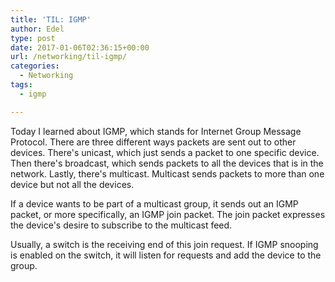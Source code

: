 ```yaml
---
title: 'TIL: IGMP'
author: Edel
type: post
date: 2017-01-06T02:36:15+00:00
url: /networking/til-igmp/
categories:
  - Networking
tags:
  - igmp

---
```

Today I learned about IGMP, which stands for Internet Group Message Protocol. There are three different ways packets are sent out to other devices. There's unicast, which just sends a packet to one specific device. Then there's broadcast, which sends packets to all the devices that is in the network. Lastly, there's multicast. Multicast sends packets to more than one device but not all the devices.

If a device wants to be part of a multicast group, it sends out an IGMP packet, or more specifically, an IGMP join packet. The join packet expresses the device's desire to subscribe to the multicast feed.

Usually, a switch is the receiving end of this join request. If IGMP snooping is enabled on the switch, it will listen for requests and add the device to the group.